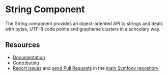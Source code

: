 String Component
================

The String component provides an object-oriented API to strings and deals
with bytes, UTF-8 code points and grapheme clusters in a schoolary way.

Resources
---------

 * [Documentation](https://symfony.com/doc/current/components/string.html)
 * [Contributing](https://symfony.com/doc/current/contributing/index.html)
 * [Report issues](https://github.com/symfony/symfony/issues) and
   [send Pull Requests](https://github.com/symfony/symfony/pulls)
   in the [main Symfony repository](https://github.com/symfony/symfony)
